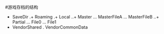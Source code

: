 ﻿#游戏存档的结构
+ SaveDir
.+ Roaming
.+ Local
..+ Master
... MasterFileA
... MasterFileB
..+ Partial
... File0
... File1
+ VendorShared
. VendorCommonData